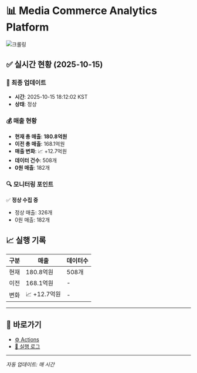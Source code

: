# 📊 Media Commerce Analytics Platform

![크롤링](https://img.shields.io/badge/크롤링-정상-green)

## ✅ 실시간 현황 (2025-10-15)

### 📍 최종 업데이트
- **시간**: 2025-10-15 18:12:02 KST
- **상태**: 정상

### 💰 매출 현황
- **현재 총 매출**: **180.8억원**
- **이전 총 매출**: 168.1억원
- **매출 변화**: 📈 +12.7억원
- **데이터 건수**: 508개
- **0원 매출**: 182개

### 🔍 모니터링 포인트

✅ **정상 수집 중**
- 정상 매출: 326개
- 0원 매출: 182개


## 📈 실행 기록

| 구분 | 매출 | 데이터수 |
|------|------|----------|
| 현재 | 180.8억원 | 508개 |
| 이전 | 168.1억원 | - |
| 변화 | 📈 +12.7억원 | - |

---

## 🔗 바로가기

- [⚙️ Actions](../../actions)
- [📝 실행 로그](../../actions/workflows/daily_scraping.yml)

---

*자동 업데이트: 매 시간*
